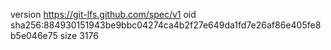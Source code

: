 version https://git-lfs.github.com/spec/v1
oid sha256:884930151943be9bbc04274ca4b2f27e649da1fd7e26af86e405fe8b5e046e75
size 3176
